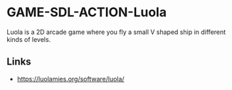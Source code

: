 # GAME-SDL-ACTION-Luola
Luola is a 2D arcade game where you fly a small V shaped ship in different kinds of levels.

## Links ##
* https://luolamies.org/software/luola/
